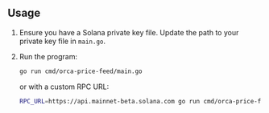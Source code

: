 ## Usage

1. Ensure you have a Solana private key file. Update the path to your private key file in `main.go`.

2. Run the program:

    ```sh
    go run cmd/orca-price-feed/main.go
    ```
    or with a custom RPC URL:
    ```sh
    RPC_URL=https://api.mainnet-beta.solana.com go run cmd/orca-price-feed/main.go
    ```

